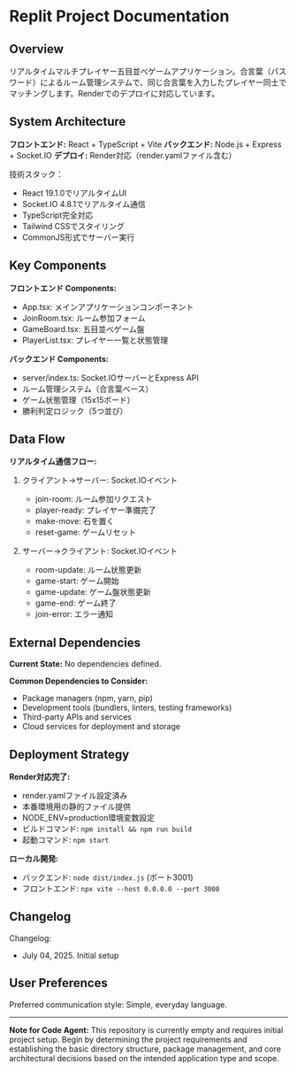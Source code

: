 # Replit Project Documentation

## Overview

リアルタイムマルチプレイヤー五目並べゲームアプリケーション。合言葉（パスワード）によるルーム管理システムで、同じ合言葉を入力したプレイヤー同士でマッチングします。Renderでのデプロイに対応しています。

## System Architecture

**フロントエンド:** React + TypeScript + Vite
**バックエンド:** Node.js + Express + Socket.IO
**デプロイ:** Render対応（render.yamlファイル含む）

技術スタック：
- React 19.1.0でリアルタイムUI
- Socket.IO 4.8.1でリアルタイム通信
- TypeScript完全対応
- Tailwind CSSでスタイリング
- CommonJS形式でサーバー実行

## Key Components

**フロントエンド Components:**
- App.tsx: メインアプリケーションコンポーネント
- JoinRoom.tsx: ルーム参加フォーム
- GameBoard.tsx: 五目並べゲーム盤
- PlayerList.tsx: プレイヤー一覧と状態管理

**バックエンド Components:**
- server/index.ts: Socket.IOサーバーとExpress API
- ルーム管理システム（合言葉ベース）
- ゲーム状態管理（15x15ボード）
- 勝利判定ロジック（5つ並び）

## Data Flow

**リアルタイム通信フロー:**
1. クライアント→サーバー: Socket.IOイベント
   - join-room: ルーム参加リクエスト
   - player-ready: プレイヤー準備完了
   - make-move: 石を置く
   - reset-game: ゲームリセット

2. サーバー→クライアント: Socket.IOイベント
   - room-update: ルーム状態更新
   - game-start: ゲーム開始
   - game-update: ゲーム盤状態更新
   - game-end: ゲーム終了
   - join-error: エラー通知

## External Dependencies

**Current State:** No dependencies defined.

**Common Dependencies to Consider:**
- Package managers (npm, yarn, pip)
- Development tools (bundlers, linters, testing frameworks)
- Third-party APIs and services
- Cloud services for deployment and storage

## Deployment Strategy

**Render対応完了:**
- render.yamlファイル設定済み
- 本番環境用の静的ファイル提供
- NODE_ENV=production環境変数設定
- ビルドコマンド: `npm install && npm run build`
- 起動コマンド: `npm start`

**ローカル開発:**
- バックエンド: `node dist/index.js` (ポート3001)
- フロントエンド: `npx vite --host 0.0.0.0 --port 3000`

## Changelog

Changelog:
- July 04, 2025. Initial setup

## User Preferences

Preferred communication style: Simple, everyday language.

---

**Note for Code Agent:** This repository is currently empty and requires initial project setup. Begin by determining the project requirements and establishing the basic directory structure, package management, and core architectural decisions based on the intended application type and scope.